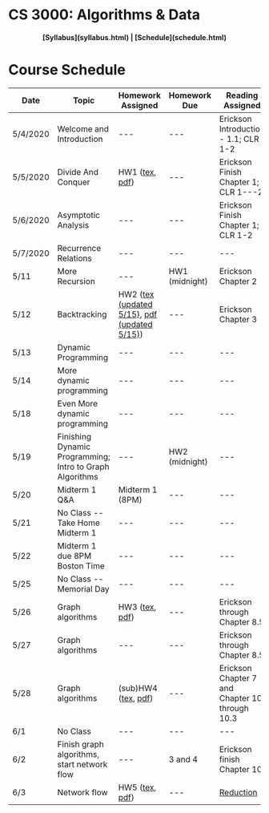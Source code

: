 ## <a name="CS3000 --- Algorithms & Data --- Summer 1"></a> 

# CS 3000: Algorithms & Data

<h4 align="center"> [Syllabus](syllabus.html) | [Schedule](schedule.html) </h4>

# Course Schedule

|Date|Topic|Homework Assigned|Homework Due | Reading Assigned | Slides Before | Slides After |
| ------| ------ |       ------       |     ------     |        ------       |      ------      |     ------      |
| 5/4/2020 | Welcome and Introduction | --- | --- | Erickson Introduction - 1.1; CLR 1-2 | [pdf](slides/Lecture01.pdf)| [pdf](slides/Lecture01_withNotes.pdf) |
| 5/5/2020 | Divide And Conquer | HW1 ([tex](homework/hw1.tex), [pdf](homework/hw1.pdf)) | --- | Erickson Finish Chapter 1; CLR 1---2 | [pdf](slides/Lecture02.pdf) | [pdf](slides/Lecture02_withNotes.pdf) |  
| 5/6/2020 | Asymptotic Analysis | --- | --- | Erickson Finish Chapter 1; CLR 1-2 | [pdf](slides/Lecture03.pdf) | [pdf](slides/Lecture03_withNotes.pdf) |  
| 5/7/2020 | Recurrence Relations | --- | --- | --- | [pdf](slides/Lecture04.pdf) | [pdf](slides/Lecture04_withNotes.pdf) | 
| 5/11 | More Recursion | --- | HW1 (midnight) | Erickson Chapter 2 | [pdf](slides/Lecture05.pdf) | [pdf](slides/Lecture05_withNotes.pdf)  |
|5/12|Backtracking |HW2 ([tex (updated 5/15)](homework/hw2_updated.tex), [pdf (updated 5/15)](homework/hw2_updated.pdf)) | --- | Erickson Chapter 3 | [pdf](slides/Lecture06.pdf) | [pdf](slides/Lecture06_withNotes.pdf) |
|5/13|Dynamic Programming|---| --- | --- | [pdf](slides/Lecture07.pdf) | [pdf](slides/Lecture07_withNotes.pdf) |
|5/14|More dynamic programming|---| --- | --- | [pdf](slides/Lecture08.pdf) | [pdf](slides/Lecture08_withNotes.pdf) |
|5/18|Even More dynamic programming|---| --- | --- | [pdf](slides/Lecture09.pdf) | [pdf](slides/Lecture09_withNotes.pdf) |
|5/19|Finishing Dynamic Programming; Intro to Graph Algorithms|---| HW2 (midnight) | --- | [pdf](slides/Lecture10.pdf) | [pdf](slides/Lecture10_withNotes.pdf) |
|5/20| Midterm 1 Q&A| Midterm 1 (8PM) | --- | --- | [pdf](slides/Lecture11.pdf) | [pdf](slides/Lecture11_withNotes.pdf) |
|5/21| No Class -- Take Home Midterm 1 |---| --- | --- | --- | --- |
|5/22| Midterm 1 due 8PM Boston Time |---| --- | --- | --- | --- |
|5/25| No Class -- Memorial Day|---| --- | --- | --- | --- |
|5/26|Graph algorithms| HW3 ([tex](homework/hw3.tex), [pdf](homework/hw3.pdf))| --- | Erickson through Chapter 8.5 | [pdf](slides/Lecture12.pdf) | [pdf](slides/Lecture12_withNotes.pdf) |
|5/27|Graph algorithms| --- | --- | Erickson through Chapter 8.5 | [pdf](slides/Lecture13.pdf) | [pdf](slides/Lecture13_withNotes.pdf) |
|5/28|Graph algorithms| (sub)HW4 ([tex](homework/hw4.tex), [pdf](homework/hw4.pdf))  | --- | Erickson Chapter 7 and Chapter 10 through 10.3 | [pdf](slides/Lecture14.pdf) | [pdf](slides/Lecture14_withNotes.pdf) |
|6/1|No Class|---| --- | --- | --- | --- |
|6/2|Finish graph algorithms, start network flow|---|3 and 4| Erickson finish Chapter 10|[pptx](slides/Lecture15.pptx)|---|
|6/3|Network flow|HW5 ([tex](homework/hw5.tex), [pdf](homework/hw5.pdf))|---| [Reduction](https://en.wikipedia.org/wiki/Reduction_(complexity))|[pdf](slides/Lecture16.pdf)|[pdf](slides/Lecture16_withNotes.pdf)|


[//]: # (||5/27|Network Flow|---| --- | --- | --- | --- |
|5/28|Network Flow|---| --- | --- | --- | --- |
|6/1|Network Flow|---| --- | --- | --- | --- |
|6/2|Network Flow|---| --- | --- | --- | --- |
|6/3|Introduction to Greedy Algorithms; Midterm 2 review|---| --- | --- | --- | --- |
|6/4|MIDTERM 2 |---| --- | --- | --- | --- |
|6/8|Greedy Algorithms|---| --- | --- | --- | --- |
|6/9|Greedy Algorithms|---| --- | --- | --- | --- |
|6/10|Greedy Algorithms|---| --- | --- | --- | --- |
|6/11|Information Theory|---| --- | --- | --- | --- |
|6/15|Information Theory|---| --- | --- | --- | --- |
|6/16|Complexity|---| --- | --- | --- | --- |
|6/17|Complexity|---| --- | --- | --- | --- 
|6/18|Final Exam Review|---| --- | --- | --- | --- |)
